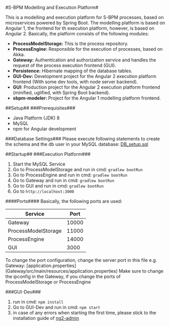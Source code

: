 #S-BPM Modelling and Execution Platform#

This is a modelling and execution platform for S-BPM processes, based on microservices powered by Spring Boot. The modelling platform is based on Angular 1, the frontend for th execution platform, however, is based on Angular 2.
Basically, the platform consists of the following modules:

 - **ProcessModelStorage:** This is the process repository.
 - **ProcessEngine:** Responsible for the execution of processes, based on Akka. 
 - **Gateway:** Authentication and authorization service and handles the request of the process execution frontend (GUI).
 - **Persistence:** Hibernate mapping of the database tables.
 - **GUI-Dev:** Development project for the Angular 2 execution platform frontend (With some dev tools, with node server backend).
 - **GUI:** Production project for the Angular 2 execution platform frontend (minified, uglified, with Spring Boot backend).
 - **sbpm-modeler:** Project for the Angular 1 modelling platform frontend.

##Setup##
###Prerequisites###

 - Java Platform (JDK) 8
 - MySQL
 - npm for Angular development

###Database Settings###
Please execute following statements to create the schema and the db user in your MySQL database:
[DB_setup.sql](Setup/DB_setup.sql)

##Startup##
###Execution Platform###
 1. Start the MySQL Service
 2. Go to ProcessModelStorage and run in cmd: 
 ```gradlew bootRun```
 3. Go to ProcessEngine and run in cmd: 
 ```gradlew bootRun```
 4. Go to Gateway and run in cmd: 
 ```gradlew bootRun```
 5. Go to GUI and run in cmd: 
 ```gradlew bootRun```
 6. Go to ```http://localhost:3000```
 
####Ports####
Basically, the following ports are used:

|  Service  |  Port  |
|  -------  |  ----- |
|  Gateway  |  10000 |
|  ProcessModelStorage  |  11000  |
|  ProcessEngine  |  14000  |
|  GUI  |  3000  |

To change the port configuration, change the server port in this file e.g. Gateway: [application.properties] (Gateway/src/main/resources/application.properties)
Make sure to change the ipconfig in the Gateway, if you change the ports of ProcessModelStorage or ProcessEngine

###GUI-Dev###
1. run in cmd: ```npm install```
2. Go to GUI-Dev and run in cmd: ```npm start```
3. in case of any errors when starting the first time, please stick to the installation guide of [ng2-admin](https://github.com/akveo/ng2-admin/)
